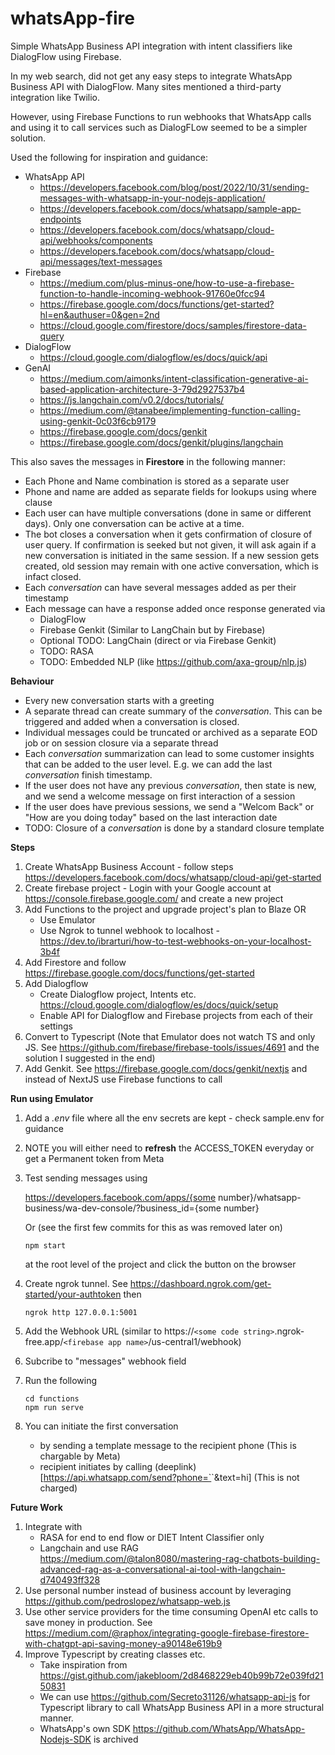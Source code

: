 # whatsApp-fire

Simple WhatsApp Business API integration with intent classifiers like DialogFlow using Firebase.

In my web search, did not get any easy steps to integrate WhatsApp Business API with DialogFlow. Many sites mentioned a third-party integration like Twilio.

However, using Firebase Functions to run webhooks that WhatsApp calls and using it to call services such as DialogFLow seemed to be a simpler solution.

Used the following for inspiration and guidance:

* WhatsApp API
  * https://developers.facebook.com/blog/post/2022/10/31/sending-messages-with-whatsapp-in-your-nodejs-application/
  * https://developers.facebook.com/docs/whatsapp/sample-app-endpoints
  * https://developers.facebook.com/docs/whatsapp/cloud-api/webhooks/components
  * https://developers.facebook.com/docs/whatsapp/cloud-api/messages/text-messages
* Firebase
  * https://medium.com/plus-minus-one/how-to-use-a-firebase-function-to-handle-incoming-webhook-91760e0fcc94
  * https://firebase.google.com/docs/functions/get-started?hl=en&authuser=0&gen=2nd
  * https://cloud.google.com/firestore/docs/samples/firestore-data-query
* DialogFlow
  * https://cloud.google.com/dialogflow/es/docs/quick/api
* GenAI
  * https://medium.com/aimonks/intent-classification-generative-ai-based-application-architecture-3-79d2927537b4
  * https://js.langchain.com/v0.2/docs/tutorials/
  * https://medium.com/@tanabee/implementing-function-calling-using-genkit-0c03f6cb9179
  * https://firebase.google.com/docs/genkit
  * https://firebase.google.com/docs/genkit/plugins/langchain

This also saves the messages in **Firestore** in the following manner:

* Each Phone and Name combination is stored as a separate user
* Phone and name are added as separate fields for lookups using where clause
* Each user can have multiple conversations (done in same or different days). Only one conversation can be active at a time.
* The bot closes a conversation when it gets confirmation of closure of user query. If confirmation is seeked but not given, it will ask again if a new conversation is initiated in the same session. If a new session gets created, old session may remain with one active conversation, which is infact closed.
* Each *conversation* can have several messages added as per their timestamp
* Each message can have a response added once response generated via
  * DialogFlow
  * Firebase Genkit (Similar to LangChain but by Firebase)
  * Optional TODO: LangChain (direct or via Firebase Genkit)
  * TODO: RASA
  * TODO: Embedded NLP (like https://github.com/axa-group/nlp.js)

**Behaviour**

* Every new conversation starts with a greeting
* A separate thread can create summary of the *conversation*. This can be triggered and added when a conversation is closed.
* Individual messages could be truncated or archived as a separate EOD job or on session closure via a separate thread
* Each *conversation* summarization can lead to some customer insights that can be added to the user level. E.g. we can add the last *conversation* finish timestamp.
* If the user does not have any previous *conversation*, then state is new, and we send a welcome message on first interaction of a session
* If the user does have previous sessions, we send a "Welcom Back" or "How are you doing today" based on the last interaction date
* TODO: Closure of a *conversation* is done by a standard closure template

**Steps**

1. Create WhatsApp Business Account - follow steps https://developers.facebook.com/docs/whatsapp/cloud-api/get-started
2. Create firebase project - Login with your Google account at https://console.firebase.google.com/ and create a new project
3. Add Functions to the project and upgrade project's plan to Blaze OR
   * Use Emulator
   * Use Ngrok to tunnel webhook to localhost - https://dev.to/ibrarturi/how-to-test-webhooks-on-your-localhost-3b4f
4. Add Firestore and follow https://firebase.google.com/docs/functions/get-started
5. Add Dialogflow
   * Create Dialogflow project, Intents etc. https://cloud.google.com/dialogflow/es/docs/quick/setup
   * Enable API for Dialogflow and Firebase projects from each of their settings
6. Convert to Typescript (Note that Emulator does not watch TS and only JS. See https://github.com/firebase/firebase-tools/issues/4691 and the solution I suggested in the end)
7. Add Genkit. See https://firebase.google.com/docs/genkit/nextjs and instead of NextJS use Firebase functions to call

**Run using Emulator**

1. Add a *.env* file where all the env secrets are kept - check sample.env for guidance
2. NOTE you will either need to **refresh** the ACCESS_TOKEN everyday or get a Permanent token from Meta
3. Test sending messages using

   https://developers.facebook.com/apps/{some number}/whatsapp-business/wa-dev-console/?business_id={some number}

   Or (see the first few commits for this as was removed later on)

   ```
   npm start
   ```

   at the root level of the project and click the button on the browser
4. Create ngrok tunnel. See https://dashboard.ngrok.com/get-started/your-authtoken then

   ```
   ngrok http 127.0.0.1:5001
   ```
5. Add the Webhook URL (similar to https://`<some code string>`.ngrok-free.app/`<firebase app name>`/us-central1/webhook)
6. Subcribe to "messages" webhook field
7. Run the following

   ```
   cd functions
   npm run serve
   ```
8. You can initiate the first conversation

   * by sending a template message to the recipient phone (This is chargable by Meta)
   * recipient initiates by calling (deeplink)[https://api.whatsapp.com/send?phone=`<the business phone number>`&text=hi] (This is not charged)

**Future Work**

1. Integrate with
   * RASA for end to end flow or DIET Intent Classifier only
   * Langchain and use RAG https://medium.com/@talon8080/mastering-rag-chatbots-building-advanced-rag-as-a-conversational-ai-tool-with-langchain-d740493ff328
2. Use personal number instead of business account by leveraging https://github.com/pedroslopez/whatsapp-web.js
3. Use other service providers for the time consuming OpenAI etc calls to save money in production. See https://medium.com/@raphox/integrating-google-firebase-firestore-with-chatgpt-api-saving-money-a90148e619b9
4. Improve Typescript by creating classes etc.
   * Take inspiration from https://gist.github.com/jakebloom/2d8468229eb40b99b72e039fd2150831
   * We can use https://github.com/Secreto31126/whatsapp-api-js for Typescript library to call WhatsApp Business API in a more structural manner.
   * WhatsApp's own SDK https://github.com/WhatsApp/WhatsApp-Nodejs-SDK is archived
